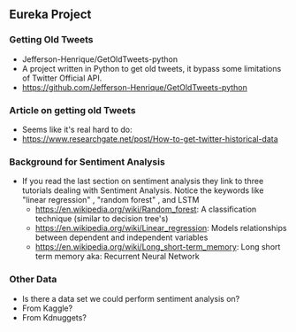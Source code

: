 ## Eureka Project

### Getting Old Tweets

- Jefferson-Henrique/GetOldTweets-python
- A project written in Python to get old tweets, it bypass some limitations of Twitter Official API.
- https://github.com/Jefferson-Henrique/GetOldTweets-python

### Article on getting old Tweets
- Seems like it's real hard to do:
- https://www.researchgate.net/post/How-to-get-twitter-historical-data


### Background for Sentiment Analysis

- If you read the last section on sentiment analysis they link to three tutorials dealing with Sentiment Analysis. Notice the keywords like "linear regression" , "random forest" , and LSTM
    - https://en.wikipedia.org/wiki/Random_forest: A classification technique (similar to decision tree's)
    - https://en.wikipedia.org/wiki/Linear_regression: Models relationships between dependent and independent  variables
    - https://en.wikipedia.org/wiki/Long_short-term_memory: Long short term memory aka: Recurrent Neural Network

### Other Data

- Is there a data set we could perform sentiment analysis on?
- From Kaggle?
- From Kdnuggets?
